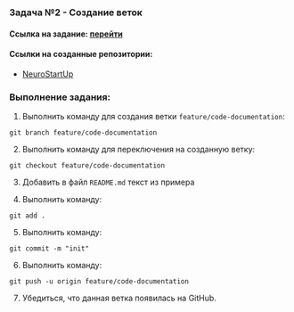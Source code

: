 ### Задача №2 - Создание веток

#### Ссылка на задание: [перейти](https://github.com/netology-ds-team/git-homeworks/tree/main/2_introduction)

#### Ссылки на созданные репозитории:
* [NeuroStartUp](https://github.com/SYalisheva/NeuroStartUp)

### Выполнение задания:

1. Выполнить команду для создания ветки `feature/code-documentation`:
   
`git branch feature/code-documentation`

2. Выполнить команду для переключения на созданную ветку:

`git checkout feature/code-documentation`

3. Добавить в файл `README.md` текст из примера

4. Выполнить команду:

`git add .`

5. Выполнить команду:

`git commit -m "init"`

6. Выполнить команду:

`git push -u origin feature/code-documentation`

7. Убедиться, что данная ветка появилась на GitHub.

